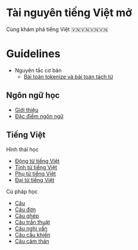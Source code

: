 # Tài nguyên tiếng Việt mở 

Cùng khám phá tiếng Việt 🇻🇳🇻🇳🇻🇳🇻🇳

# Guidelines

* Nguyên tắc cơ bản
  * [Bài toán tokenize và bài toán tách từ](docs/guidelines/gl01-tokeniation_and_word_segmentation.md)
## Ngôn ngữ học 

* [Giới thiệu](docs/linguistics/gioi_thieu.md)
* [Đặc điểm ngôn ngữ](docs/linguistics/gioi_thieu-dac_diem_ngon_ngu.md)

## Tiếng Việt

Hình thái học

* [Động từ tiếng Việt](docs/vietnamese/hth-dong_tu_tieng_viet.md)
* [Tính từ tiếng Việt](docs/vietnamese/hth-tinh_tu_tieng_viet.md)
* [Phụ từ tiếng Việt](docs/vietnamese/hth-phu_tu_tieng_viet.md)
* [Đại từ tiếng Việt](docs/vietnamese/hth-dai_tu_tieng_viet.md)

Cú pháp học

* [Câu](docs/vietnamese/cph-cau.md)
* [Câu đơn](docs/vietnamese/cph-cau_don.md)
* [Câu ghép](docs/vietnamese/cph-cau_ghep.md)
* [Câu trần thuật](docs/vietnamese/cph-cau_tran_thuat.md)
* [Câu nghi vấn](docs/vietnamese/cph-cau_nghi_van.md)
* [Câu cầu khiến](docs/vietnamese/cph-cau_cau_khien.md)
* [Câu cảm thán](docs/vietnamese/cph-cau_cam_than.md)

